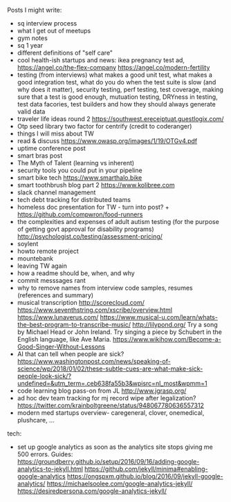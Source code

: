 Posts I might write:
- sq interview process
- what I get out of meetups
- gym notes
- sq 1 year
- different definitions of "self care"
- cool health-ish startups and news: ikea pregnancy test ad, https://angel.co/the-flex-company https://angel.co/modern-fertility
- testing (from interviews) what makes a good unit test, what makes a good integration test, what do you do when the test suite is slow (and why does it matter), security testing, perf testing, test coverage, making sure that a test is good enough, mutuation testing, DRYness in testing, test data facories, test builders and how they should always generate valid data
- traveler life ideas round 2 https://southwest.ereceiptuat.guestlogix.com/
- Otp seed library two factor for centrify (credit to coderanger)
- things I will miss about TW
- read & discuss https://www.owasp.org/images/1/19/OTGv4.pdf
- uptime conference post
- smart bras post
- The Myth of Talent (learning vs inherent)
- security tools you could put in your pipeline
- smart bike tech  https://www.smarthalo.bike
- smart toothbrush blog part 2 https://www.kolibree.com
- slack channel management
- tech debt tracking for distributed teams
- homeless doc presentation for TW - turn into post? + https://github.com/compwron/food-runners
- the complexities and expenses of adult autism testing (for the purpose of getting govt approval for disability programs) http://psychologist.co/testing/assessment-pricing/
- soylent
- howto remote project
- mountebank
- leaving TW again
- how a readme should be, when, and why
- commit messsages rant
- why to remove names from interview code samples, resumes (references and summary)
- musical transcription http://scorecloud.com/ https://www.seventhstring.com/xscribe/overview.html https://www.lunaverus.com/ https://www.musical-u.com/learn/whats-the-best-program-to-transcribe-music/  http://lilypond.org/
Try a song by Michael Head or John Ireland. Try singing a piece by Schubert in the English language, like Ave Maria. https://www.wikihow.com/Become-a-Good-Singer-Without-Lessons
- AI that can tell when people are sick? https://www.washingtonpost.com/news/speaking-of-science/wp/2018/01/02/these-subtle-cues-are-what-make-sick-people-look-sick/?undefined=&utm_term=.ceb638fa55b3&wpisrc=nl_most&wpmm=1
- code learning blog pass-on from JL http://www.jgrasp.org/
- ad hoc dev team tracking for mj record wipe after legalization? https://twitter.com/krainboltgreene/status/948067780636557312
- modern med startups overview- caregeneral, clover, onemedical, plushcare, ...

tech:
- set up google analytics as soon as the analytics site stops giving me 500 errors. Guides: https://groundberry.github.io/setup/2016/09/16/adding-google-analytics-to-jekyll.html https://github.com/jekyll/minima#enabling-google-analytics https://ongspxm.github.io/blog/2016/09/jekyll-google-analytics/ https://michaelsoolee.com/google-analytics-jekyll/ https://desiredpersona.com/google-analytics-jekyll/
